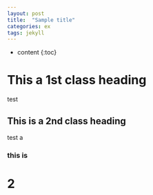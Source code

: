```yaml
---
layout: post
title:  "Sample title"
categories: ex
tags: jekyll
---
```


* content
{:toc}


# This a 1st class heading

test

## This is a 2nd class heading

test a 

### this is 

# 2

